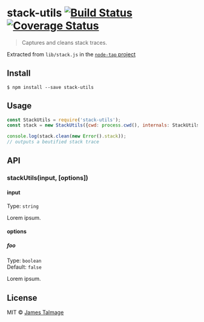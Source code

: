 # stack-utils [![Build Status](https://travis-ci.org/jamestalmage/stack-utils.svg?branch=master)](https://travis-ci.org/jamestalmage/stack-utils) [![Coverage Status](https://coveralls.io/repos/jamestalmage/stack-utils/badge.svg?branch=master&service=github)](https://coveralls.io/github/jamestalmage/stack-utils?branch=master)

> Captures and cleans stack traces.

Extracted from `lib/stack.js` in the [`node-tap` project](https://github.com/tapjs/node-tap)

## Install

```
$ npm install --save stack-utils
```


## Usage

```js
const StackUtils = require('stack-utils');
const stack = new StackUtils({cwd: process.cwd(), internals: StackUtils.nodeInternals()});

console.log(stack.clean(new Error().stack));
// outputs a beutified stack trace
```


## API

### stackUtils(input, [options])

#### input

Type: `string`

Lorem ipsum.

#### options

##### foo

Type: `boolean`  
Default: `false`

Lorem ipsum.


## License

MIT © [James Talmage](http://github.com/jamestalmage)
